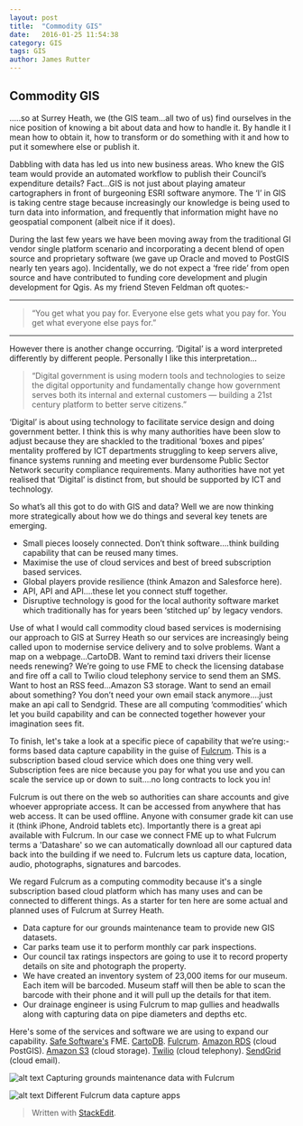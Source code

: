 ```yaml
---
layout: post
title:  "Commodity GIS"
date:   2016-01-25 11:54:38
category: GIS
tags: GIS
author: James Rutter
---
```


Commodity GIS
-------------

…..so at Surrey Heath, we (the GIS team...all two of us) find ourselves in the nice position of knowing a bit about data and how to handle it. By handle it I mean how to obtain it, how to transform or do something with it and how to put it somewhere else or publish it.

Dabbling with data has led us into new business areas. Who knew the GIS team would provide an automated workflow to publish their Council’s expenditure details? Fact...GIS is not just about playing amateur cartographers in front of burgeoning ESRI software anymore. The ‘I’ in GIS is taking centre stage because increasingly our knowledge is being used to turn data into information, and frequently that information might have no geospatial component (albeit nice if it does).

During the last few years we have been moving away from the traditional GI vendor single platform scenario and incorporating a decent blend of open source and proprietary software (we gave up Oracle and moved to PostGIS nearly ten years ago). Incidentally, we do not expect a ‘free ride’ from open source and have contributed to funding core development and plugin development for Qgis. As my friend Steven Feldman oft quotes:- 


----------


>“You get what you pay for. Everyone else gets what you pay for. You get what everyone else pays for.” 


----------


However there is another change occurring. ‘Digital’ is a word interpreted differently by different people. Personally I like this interpretation…

>“Digital government is using modern tools and technologies to seize the digital opportunity and fundamentally change how government serves both its internal and external customers — building a 21st century platform to better serve citizens.”

‘Digital’ is about using technology to facilitate service design and doing government better. I think this is why many authorities have been slow to adjust because they are shackled to the traditional ‘boxes and pipes’ mentality proffered by ICT departments struggling to keep servers alive, finance systems running and meeting ever burdensome Public Sector Network security compliance requirements. Many authorities have not yet realised that ‘Digital’ is distinct from, but should be supported by ICT and technology.

So what’s all this got to do with GIS and data? Well we are now thinking more strategically about how we do things and several key tenets are emerging.

 - Small pieces loosely connected. Don’t think software….think building
   capability that can be reused many times.
 - Maximise the use of cloud services and best of breed subscription based services. 
 - Global players provide resilience (think Amazon and Salesforce here). 
 - API, API and API….these let you connect stuff together. 
 - Disruptive technology is good for the local authority software market which
   traditionally has for years been ‘stitched up’ by legacy vendors.

Use of what I would call commodity cloud based services is modernising our approach to GIS at Surrey Heath so our services are increasingly being called upon to modernise service delivery and to solve problems. Want a map on a webpage...CartoDB. Want to remind taxi drivers their license needs renewing? We’re going to use FME to check the licensing database and fire off a call to Twilio cloud telephony service to send them an SMS. Want to host an RSS feed...Amazon S3 storage. Want to send an email about something? You don’t need your own email stack anymore….just make an api call to Sendgrid. These are all computing ‘commodities’ which let you build capability and can be connected together however your imagination sees fit.

To finish, let's take a look at a specific piece of capability that we’re using:- forms based data capture capability in the guise of [Fulcrum][fulcrum]. This is a subscription based cloud service which does one thing very well. Subscription fees are nice because you pay for what you use and you can scale the service up or down to suit….no long contracts to lock you in!

Fulcrum is out there on the web so authorities can share accounts and give whoever appropriate access. It can be accessed from anywhere that has web access. It can be used offline. Anyone with consumer grade kit can use it (think iPhone, Android tablets etc). Importantly there is a great api available with Fulcrum. In our case we connect FME up to what Fulcrum terms a 'Datashare' so we can automatically download all our captured data back into the building if we need to. Fulcrum lets us capture data, location, audio, photographs, signatures and barcodes.

We regard Fulcrum as a computing commodity because it's a single subscription based cloud platform which has many uses and can be connected to different things. As a starter for ten here are some actual and planned uses of Fulcrum at Surrey Heath.

 - Data capture for our grounds maintenance team to provide new GIS datasets.
 - Car parks team use it to perform monthly car park inspections.
 - Our council tax ratings inspectors are going to use it to record property details on site and photograph the property.
 - We have created an inventory system of 23,000 items for our museum. Each item will be barcoded. Museum staff will then be able to scan the barcode with their phone and it will pull up the details for that item.
 - Our drainage engineer is using Fulcrum to map gullies and headwalls along with capturing data on pipe diameters and depths etc.

Here's some of the services and software we are using to expand our capability. [Safe Software's] FME. [CartoDB]. [Fulcrum]. [Amazon RDS] (cloud PostGIS). [Amazon S3] (cloud storage). [Twilio] (cloud telephony). [SendGrid] (cloud email).

![alt text](https://s3-eu-west-1.amazonaws.com/shbcdatastore/web_image_hosting/Fulcrum_data_collection.png "iPhone")
Capturing grounds maintenance data with Fulcrum

![alt text](https://s3-eu-west-1.amazonaws.com/shbcdatastore/web_image_hosting/Fulcrum_apps.png "iPhone")
Different Fulcrum data capture apps



[fulcrum]: http://www.fulcrumapp.com
[amazon rds]:https://aws.amazon.com/rds/ 
[cartodb]:http://cartodb.com 
[safe software's]:http://www.safe.com
[amazon s3]:https://aws.amazon.com/s3/ 
[twilio]:http://www.twilio.com
[sendgrid]:http://www.sendgrid.com

> Written with [StackEdit](https://stackedit.io/).
